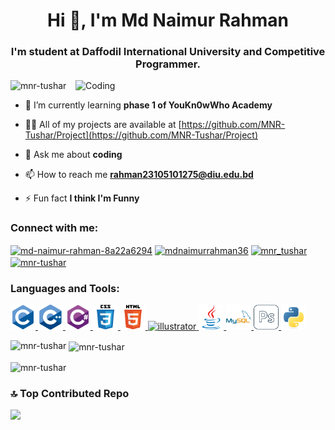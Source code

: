 <h1 align="center">Hi 👋, I'm Md Naimur Rahman</h1>
<h3 align="center">I'm student at Daffodil International University and Competitive Programmer.</h3>
<img align="right" alt="Coding" width="400" src="https://miro.medium.com/v2/resize:fit:1360/0*7Q3yvSIv_t0ioJ-Z.gif">

<p align="left"> <img src="https://komarev.com/ghpvc/?username=mnr-tushar&label=Profile%20views&color=0e75b6&style=flat" alt="mnr-tushar" /> </p>

- 🌱 I’m currently learning **phase 1 of YouKn0wWho Academy**

- 👨‍💻 All of my projects are available at [https://github.com/MNR-Tushar/Project](https://github.com/MNR-Tushar/Project)

- 💬 Ask me about **coding**

- 📫 How to reach me **rahman23105101275@diu.edu.bd**

- ⚡ Fun fact **I think I'm Funny**

<h3 align="left">Connect with me:</h3>
<p align="left">
<a href="https://linkedin.com/in/md-naimur-rahman-8a22a6294" target="blank"><img align="center" src="https://raw.githubusercontent.com/rahuldkjain/github-profile-readme-generator/master/src/images/icons/Social/linked-in-alt.svg" alt="md-naimur-rahman-8a22a6294" height="30" width="40" /></a>
<a href="https://fb.com/mdnaimurrahman36" target="blank"><img align="center" src="https://raw.githubusercontent.com/rahuldkjain/github-profile-readme-generator/master/src/images/icons/Social/facebook.svg" alt="mdnaimurrahman36" height="30" width="40" /></a>
<a href="https://www.hackerrank.com/mnr_tushar" target="blank"><img align="center" src="https://raw.githubusercontent.com/rahuldkjain/github-profile-readme-generator/master/src/images/icons/Social/hackerrank.svg" alt="mnr_tushar" height="30" width="40" /></a>
<a href="https://codeforces.com/profile/mnr-tushar" target="blank"><img align="center" src="https://raw.githubusercontent.com/rahuldkjain/github-profile-readme-generator/master/src/images/icons/Social/codeforces.svg" alt="mnr-tushar" height="30" width="40" /></a>
</p>

<h3 align="left">Languages and Tools:</h3>
<p align="left"> <a href="https://www.cprogramming.com/" target="_blank" rel="noreferrer"> <img src="https://raw.githubusercontent.com/devicons/devicon/master/icons/c/c-original.svg" alt="c" width="40" height="40"/> </a> <a href="https://www.w3schools.com/cpp/" target="_blank" rel="noreferrer"> <img src="https://raw.githubusercontent.com/devicons/devicon/master/icons/cplusplus/cplusplus-original.svg" alt="cplusplus" width="40" height="40"/> </a> <a href="https://www.w3schools.com/cs/" target="_blank" rel="noreferrer"> <img src="https://raw.githubusercontent.com/devicons/devicon/master/icons/csharp/csharp-original.svg" alt="csharp" width="40" height="40"/> </a> <a href="https://www.w3schools.com/css/" target="_blank" rel="noreferrer"> <img src="https://raw.githubusercontent.com/devicons/devicon/master/icons/css3/css3-original-wordmark.svg" alt="css3" width="40" height="40"/> </a> <a href="https://www.w3.org/html/" target="_blank" rel="noreferrer"> <img src="https://raw.githubusercontent.com/devicons/devicon/master/icons/html5/html5-original-wordmark.svg" alt="html5" width="40" height="40"/> </a> <a href="https://www.adobe.com/in/products/illustrator.html" target="_blank" rel="noreferrer"> <img src="https://www.vectorlogo.zone/logos/adobe_illustrator/adobe_illustrator-icon.svg" alt="illustrator" width="40" height="40"/> </a> <a href="https://www.java.com" target="_blank" rel="noreferrer"> <img src="https://raw.githubusercontent.com/devicons/devicon/master/icons/java/java-original.svg" alt="java" width="40" height="40"/> </a> <a href="https://www.mysql.com/" target="_blank" rel="noreferrer"> <img src="https://raw.githubusercontent.com/devicons/devicon/master/icons/mysql/mysql-original-wordmark.svg" alt="mysql" width="40" height="40"/> </a> <a href="https://www.photoshop.com/en" target="_blank" rel="noreferrer"> <img src="https://raw.githubusercontent.com/devicons/devicon/master/icons/photoshop/photoshop-line.svg" alt="photoshop" width="40" height="40"/> </a> <a href="https://www.python.org" target="_blank" rel="noreferrer"> <img src="https://raw.githubusercontent.com/devicons/devicon/master/icons/python/python-original.svg" alt="python" width="40" height="40"/> </a> </p>

<p><img align="left" src="https://github-readme-stats.vercel.app/api/top-langs?username=mnr-tushar&show_icons=true&locale=en&layout=compact" alt="mnr-tushar" /></p>

<p>&nbsp;<img align="center" src="https://github-readme-stats.vercel.app/api?username=mnr-tushar&show_icons=true&locale=en" alt="mnr-tushar" /></p>

<p><img align="center" src="https://github-readme-streak-stats.herokuapp.com/?user=mnr-tushar&" alt="mnr-tushar" /></p>

### 🔝 Top Contributed Repo
![](https://github-contributor-stats.vercel.app/api?username=mnr-tushar&limit=5&theme=flat&combine_all_yearly_contributions=true)
